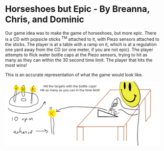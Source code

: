 # Horseshoes but Epic - By Breanna, Chris, and Dominic

Our game idea was to make the game of horseshoes, but more epic. There is a CD with popsicle sticks <sup>TM</sup> attached to it, with Piezo sensors attached to the sticks. The player is at a table with a ramp on it, which is at a regulation one yard away from the CD (or one meter, if you are not epic). The player attempts to flick water bottle caps at the Piezo sensors, trying to hit as many as they can within the 30 second time limit. The player that hits the most wins!

This is an accurate representation of what the game would look like.

!["epic gamer image"](images/horseshoes-but-epic.png)
